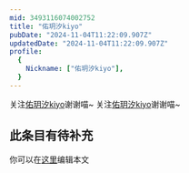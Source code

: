 ```yaml
---
mid: 3493116074002752
title: "佑玥汐kiyo"
pubDate: "2024-11-04T11:22:09.907Z"
updatedDate: "2024-11-04T11:22:09.907Z"
profile:
  {
    Nickname: ["佑玥汐kiyo"],
  }
---
```


关注[佑玥汐kiyo](https://space.bilibili.com/3493116074002752)谢谢喵~ 关注[佑玥汐kiyo](https://space.bilibili.com/3493116074002752)谢谢喵~

## 此条目有待补充
你可以在[这里](https://github.com/Yuhanawa/VTuber.ICU-Content/edit/master/v/佑玥汐kiyo/index.md)编辑本文
